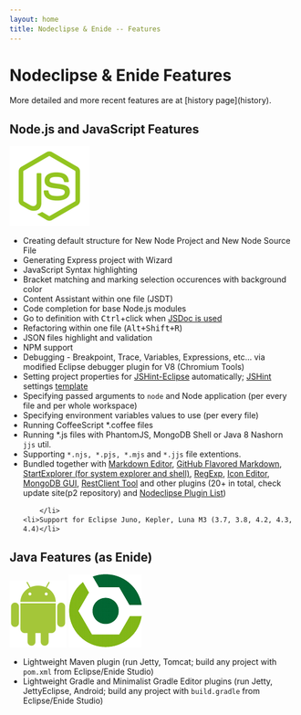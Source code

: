 ```yaml
---
layout: home
title: Nodeclipse & Enide -- Features
---
```


# Nodeclipse & Enide Features

<p></p>
More detailed and more recent features are at [history page](history).

## Node.js and JavaScript Features


<img src="img/logos/Node-JS-logo.png"/>

<ul>
	<li>Creating default structure for New Node Project and New Node Source File</li>
	<li>Generating Express project with Wizard</li>
	<li>JavaScript Syntax highlighting</li>
	<li>Bracket matching and marking selection occurences with background color</li>
	<li>Content Assistant within one file (JSDT)</li>
	<li>Code completion for base Node.js modules</li>
	<li>Go to definition with <kbd>Ctrl</kbd>+click when <a href="http://usejsdoc.org/">JSDoc is used</a></li>
	<li>Refactoring within one file (<kbd>Alt+Shift+R</kbd>)</li>
	<li>JSON files highlight and validation</li>
	<li>NPM support</li>
	<li>Debugging - Breakpoint, Trace, Variables, Expressions, etc... via modified Eclipse debugger plugin for V8 (Chromium Tools)</li>
	<li>Setting project properties for <a href="http://github.eclipsesource.com/jshint-eclipse/">JSHint-Eclipse</a> automatically;
		<a href="http://www.jshint.com/">JSHint</a> 
		settings <a href="https://github.com/Nodeclipse/nodeclipse-1/blob/master/org.nodeclipse.ui/templates/common-templates/.jshintrc">template</a> </li>
	<li>Specifying passed arguments to <code>node</code> and Node application (per every file and per whole workspace)</li>
	<li>Specifying environment variables values to use (per every file)</li>
	<li>Running CoffeeScript *.coffee files</li>
	<li>Running *.js files with PhantomJS, MongoDB Shell or Java 8 Nashorn <code>jjs</code> util.</li>
	<li>Supporting <code>*.njs, *.pjs, *.mjs</code> and <code>*.jjs</code> file extentions.</li>
	<li>Bundled together with
		<a href="http://marketplace.eclipse.org/content/markdown-text-editor/click">Markdown Editor</a>, 
		<a href="http://marketplace.eclipse.org/content/github-flavored-markdown-viewer-plugin/click">GitHub Flavored Markdown</a>, 
		<a href="http://marketplace.eclipse.org/node/641101/click">StartExplorer (for system explorer and shell)</a>,
		<a href="http://marketplace.eclipse.org/content/eclipse-regexp/click">RegExp</a>,
		<a href="http://marketplace.eclipse.org/content/eclipse-icons-editor/click">Icon Editor</a>,
		<a href="http://marketplace.eclipse.org/content/monjadb/click">MongoDB GUI</a>, 
		<a href="\restclient-tool">RestClient Tool</a>
		and other plugins (20+ in total, check update site(p2 repository) and 
		<a href="http://www.nodeclipse.org/updates/list">Nodeclipse Plugin List</a>)
		
		</li>
	<li>Support for Eclipse Juno, Kepler, Luna M3 (3.7, 3.8, 4.2, 4.3, 4.4)</li>
</ul>

## Java Features (as Enide)

<img src="img/logos/100px-Android_robot.svg.png"/>
<img src="img/logos/gradle-icon-128x128.png"/>

- Lightweight Maven plugin (run Jetty, Tomcat; build any project with `pom.xml` from Eclipse/Enide Studio) 
- Lightweight Gradle and Minimalist Gradle Editor plugins (run Jetty, JettyEclipse, Android; build any project with `build.gradle` from Eclipse/Enide Studio) 
